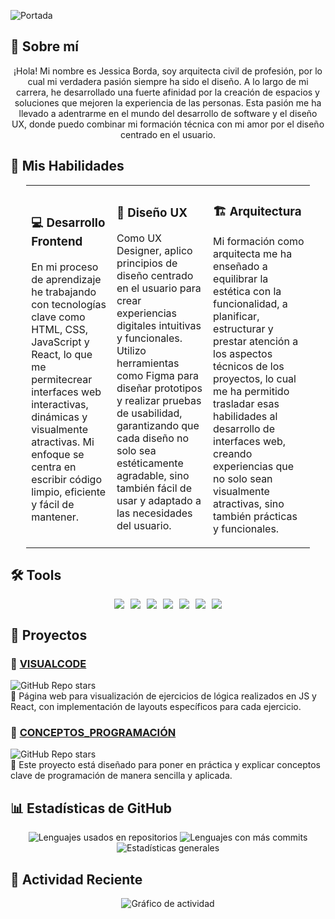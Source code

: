 ![Portada](https://github.com/user-attachments/assets/bf918472-4c41-44da-88a9-0a524cc2e940)


## 🚀 Sobre mí  

<div align="center">
  <p>
    ¡Hola! Mi nombre es Jessica Borda, soy arquitecta civil de profesión, por lo cual mi verdadera pasión siempre ha sido el diseño. A lo largo de mi carrera, he desarrollado una fuerte afinidad por la creación de espacios y soluciones que mejoren la experiencia de las personas. Esta pasión me ha llevado a adentrarme en el mundo del desarrollo de software y el diseño UX, donde puedo combinar mi formación técnica con mi amor por el diseño centrado en el usuario.  
  </p>
</div>


## 🎯 Mis Habilidades  

<div align="center">
  <table style="width:90%; border-spacing: 20px;">
    <tr>
      <td style=""border: 2px solid #5D2E8C; border-radius: 10px; padding: 15px; width: 30%; text-align: center; vertical-align: top;">
        <h3>💻 Desarrollo Frontend</h3>
        <p>En mi proceso de aprendizaje he trabajando con tecnologías clave como HTML, CSS, JavaScript y React, lo que me permitecrear interfaces web interactivas, dinámicas y visualmente atractivas. Mi enfoque se centra en escribir código limpio, eficiente y fácil de mantener.</p>
      </td>
      <td style=""border: 2px solid #5D2E8C; border-radius: 10px; padding: 15px; width: 30%; text-align: center; vertical-align: top;">
        <h3>🎨 Diseño UX</h3>
        <p>Como UX Designer, aplico principios de diseño centrado en el usuario para crear experiencias digitales intuitivas y funcionales. Utilizo herramientas como Figma para diseñar prototipos y realizar pruebas de usabilidad, garantizando que cada diseño no solo sea estéticamente agradable, sino también fácil de usar y adaptado a las necesidades del usuario.</p>
      </td>
      <td style=""border: 2px solid #5D2E8C; border-radius: 10px; padding: 15px; width: 30%; text-align: center; vertical-align: top;">
        <h3>🏗️ Arquitectura</h3>
        <p>Mi formación como arquitecta me ha enseñado a equilibrar la estética con la funcionalidad, a planificar, estructurar y prestar atención a los aspectos técnicos de los proyectos, lo cual me ha permitido trasladar esas habilidades al desarrollo de interfaces web, creando experiencias que no solo sean visualmente atractivas, sino también prácticas y funcionales.</p>
      </td>
    </tr>
  </table>
</div>


## 🛠 Tools  

<div align="center">
  <div style="display: flex; flex-wrap: wrap; gap: 10px; justify-content: center;">
    <img src="https://img.shields.io/badge/React-61DAFB?style=for-the-badge&logo=react&logoColor=black" />
    <img src="https://img.shields.io/badge/JavaScript-F7DF1E?style=for-the-badge&logo=javascript&logoColor=black" />
    <img src="https://img.shields.io/badge/HTML5-E34F26?style=for-the-badge&logo=html5&logoColor=white" />
    <img src="https://img.shields.io/badge/CSS3-1572B6?style=for-the-badge&logo=css3&logoColor=white" />
    <img src="https://img.shields.io/badge/Figma-F24E1E?style=for-the-badge&logo=figma&logoColor=white" />
    <img src="https://img.shields.io/badge/SketchUp-005F9E?style=for-the-badge&logo=sketchup&logoColor=white" />
    <img src="https://img.shields.io/badge/AutoCAD-E72127?style=for-the-badge&logo=autodesk&logoColor=white" />
  </div>
</div>


## 🚀 Proyectos  

### 📝 [VISUALCODE]([https://github.com/jessicaborda/jess-borda](https://github.com/jessicaborda/jess-borda))  
![GitHub Repo stars](https://img.shields.io/github/stars/jessicaborda/jess-borda?style=social)  
📌 Página web para visualización de ejercicios de lógica realizados en JS y React, con implementación de layouts específicos para cada ejercicio.  

### 🎨 [CONCEPTOS_PROGRAMACIÓN]([https://github.com/jessicaborda/presentation-react-values](https://github.com/jessicaborda/presentation-react-values))
![GitHub Repo stars](https://img.shields.io/github/stars/jessicaborda/presentation-react-values?style=social)   
📌 Este proyecto está diseñado para poner en práctica y explicar conceptos clave de programación de manera sencilla y aplicada. 


## 📊 Estadísticas de GitHub  

<div align="center">
  <img src="https://github-profile-summary-cards.vercel.app/api/cards/repos-per-language?username=jessicaborda&theme=radical" alt="Lenguajes usados en repositorios" />
  <img src="https://github-profile-summary-cards.vercel.app/api/cards/most-commit-language?username=jessicaborda&theme=radical" alt="Lenguajes con más commits" />
  <img src="https://github-profile-summary-cards.vercel.app/api/cards/stats?username=jessicaborda&theme=radical" alt="Estadísticas generales" />
</div>


## 🚀 Actividad Reciente  

<div align="center">
  <img src="https://github-readme-activity-graph.vercel.app/graph?username=jessicaborda&theme=react-dark" alt="Gráfico de actividad" />
</div>

